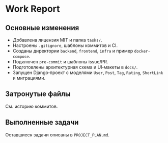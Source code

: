 # Work Report

## Основные изменения

- Добавлена лицензия MIT и папка `tasks/`.
- Настроены `.gitignore`, шаблоны коммитов и CI.
- Созданы директории `backend`, `frontend`, `infra` и пример `docker-compose`.
- Подключен `pre-commit` и шаблоны issue/PR.
- Подготовлены архитектурная схема и UI‑макеты в `docs/`.
- Запущен Django‑проект с моделями `User`, `Post`, `Tag`, `Rating`, `ShortLink` и миграциями.

## Затронутые файлы

См. историю коммитов.

## Выполненные задачи


Оставшиеся задачи описаны в `PROJECT_PLAN.md`.

